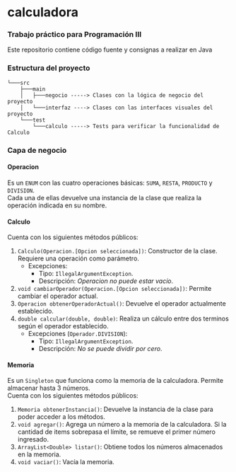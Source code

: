 # calculadora
### Trabajo práctico para Programación III
Este repositorio contiene código fuente y consignas a realizar en Java
### Estructura del proyecto
```
└───src
    ├───main
    │   ├───negocio -----> Clases con la lógica de negocio del proyecto
    │   └───interfaz ----> Clases con las interfaces visuales del proyecto
    └───test
        └───calculo -----> Tests para verificar la funcionalidad de Calculo
```
### Capa de negocio
#### Operacion
Es un `ENUM` con las cuatro operaciones básicas: `SUMA`, `RESTA`, `PRODUCTO` y `DIVISION`. <br>
Cada una de ellas devuelve una instancia de la clase que realiza la operación indicada en su nombre.
#### Calculo
Cuenta con los siguientes métodos públicos:
1. `Calculo(Operacion.[Opcion seleccionada])`: Constructor de la clase. Requiere una operación como parámetro.
   * Excepciones:
     * Tipo: `IllegalArgumentException`.
     * Descripción: _Operacion no puede estar vacío_.
2. `void cambiarOperador(Operacion.[Opcion seleccionada])`: Permite cambiar el operador actual.
3. `Operacion obtenerOperadorActual()`: Devuelve el operador actualmente establecido.
4. `double calcular(double, double)`: Realiza un cálculo entre dos terminos según el operador establecido.
   * Excepciones (`Operador.DIVISION`):
     * Tipo: `IllegalArgumentException`.
     * Descripción: _No se puede dividir por cero_.
#### Memoria
Es un `Singleton` que funciona como la memoria de la calculadora. Permite almacenar hasta 3 números. <br>
Cuenta con los siguientes métodos públicos:
1. `Memoria obtenerInstancia()`: Devuelve la instancia de la clase para poder acceder a los métodos.
2. `void agregar()`: Agrega un número a la memoria de la calculadora. Si la cantidad de items sobrepasa el límite, se remueve el primer número ingresado.
3. `ArrayList<Double> listar()`: Obtiene todos los números almacenados en la memoria.
4. `void vaciar()`: Vacía la memoria.
